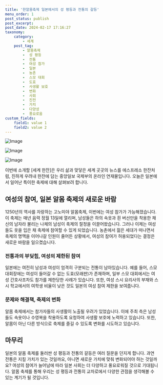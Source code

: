 ```yaml
---
title: '한알몸축제 일본에서의 성 평등과 전통의 갈등'
menu_order: 1
post_status: publish
post_excerpt: 
post_date: 2024-02-17 17:16:27
taxonomy:
    category:
        - 세계
    post_tag:
        - 알몸축제
        -  성 평등
        -  전통
        -  여성 참가
        -  일본
        -  농촌
        -  스모 대회
        -  도효
        -  사생활 보호
        -  변화
        -  사회
        -  진전
        -  가치
        -  다양성
        -  풍요로움
custom_fields:
    field1: value 1
    field2: value 2
---
```


![Image](https://imgnews.pstatic.net/image/025/2024/02/11/0003340735_001_20240211190901055.jpg?type=w647)

![Image](https://imgnews.pstatic.net/image/025/2024/02/11/0003340735_002_20240211190901097.jpg?type=w647)

![Image](https://imgnews.pstatic.net/image/025/2024/02/11/0003340735_003_20240211190901132.jpg?type=w647)

이번에 소개할 [세계 한잔]은 우리 삶과 맞닿은 세계 곳곳의 뉴스를 에스프레소 한잔처럼, 진하게 우려내 한잔에 담는 중앙일보 국제부의 온라인 연재물입니다. 오늘은 일본에서 일어난 특이한 축제에 대해 살펴보려 합니다. 
## 여성의 참여, 일본 알몸 축제의 새로운 바람
1250년의 역사를 자랑하는 고노미야 알몸축제, 이번에는 여성 참가가 가능해졌습니다. 이 축제는 매년 음력 정월 13일에 열리며, 남성들은 하의 속옷과 흰 버선만을 착용한 채 신의 남자라 불리는 나체의 남성이 축제의 절정을 이끌어왔습니다. 그러나 이제는 여성들도 옷을 입은 채 축제에 참여할 수 있게 되었습니다. 농촌에서 젊은 세대가 떠나면서 축제의 명맥을 이어나갈 인원이 줄어든 상황에서, 여성의 참여가 허용되었다는 결정은 새로운 바람을 일으켰습니다.
### 전통과의 부딪힘, 여성의 제한된 참여
일본에는 여전히 남성과 여성이 엄격히 구분되는 전통이 남아있습니다. 예를 들어, 스모 대회장에는 여성이 들어갈 수 없는 도효(모래판)가 존재하며, 일부 스모 대회에서는 여성 간호사조차도 참가를 제한당한 사례가 있습니다. 또한, 여성 스시 요리사의 부재와 스시 학교에서의 여학생 비율이 낮은 것도 일본의 여성 참여 제한을 보여줍니다.
### 문제와 해결책, 축제의 변화
알몸 축제에서는 참가자들의 사생활이 노출될 우려가 있었습니다. 이에 주최 측은 남성들도 속옷이나 수영복을 착용하도록 요청하여 사생활 보호에 노력하고 있습니다. 또한, 알몸이 아닌 다른 방식으로 축제를 즐길 수 있도록 변화를 시도하고 있습니다.
## 마무리
일본의 알몸 축제를 둘러싼 성 평등과 전통의 갈등은 여러 질문을 던지게 합니다. 과연 전통은 지킬 가치가 있는 것일까요, 아니면 새로운 가치에 맞춰 변화되어야 하는 것일까요? 여성의 참여가 늘어남에 따라 일본 사회는 더 다양하고 풍요로워질 것으로 기대됩니다. 알몸 축제를 통해 우리는 성 평등과 전통의 교차로에서 다양한 관점을 생각해볼 수 있는 계기가 될 것입니다.
